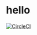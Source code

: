 # hello

[![CircleCI](https://circleci.com/gh/vp393001/hello.svg?style=svg)](https://circleci.com/gh/vp393001/hello)